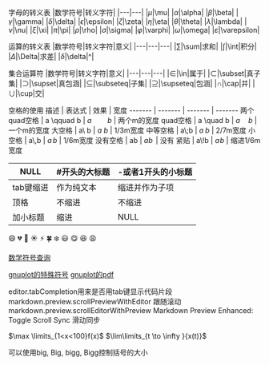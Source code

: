 字母的转义表
|数学符号|转义字符|
|---|---|
|$\mu$|\mu|
|$\alpha$|\alpha|
|$\beta$|\beta|
|$\gamma$|\gamma|
|$\delta$|\delta|
|$\epsilon$|\epsilon|
|$\zeta$|\zeta|
|$\eta$|\eta|
|$\theta$|\theta|
|$\lambda$|\lambda|
|$\nu$|\nu|
|$\xi$|\xi|
|$\pi$|\pi|
|$\rho$|\rho|
|$\sigma$|\sigma|
|$\varphi$|\varphi|
|$\omega$|\omega|
|$\varepsilon$|\varepsilon|



运算的转义表
|数学符号|转义字符|意义|
|---|---|---|
|$\sum$|\sum|求和|
|$\int$|\int|积分|
|$\Delta$|\Delta|求差|
|$\delta$|\delta|^|

集合运算符
|数学符号|转义字符|意义|
|---|---|---|
|$\in$|\in|属于|
|$\subset$|\subset|真子集|
|$\supset$|\supset|真包涵|
|$\subseteq$|\subseteq|子集|
|$\supseteq$|\supseteq|包涵|
|$\cap$|\cap|并|
|$\cup$|\cup|交|


空格的使用
描述 | 表达式 | 效果 | 宽度
------- | ------- | ------- | -------
两个quad空格 | a \qquad b | $a \qquad b$ | 两个m的宽度
quad空格 | a \quad b | $a \quad b$ | 一个m的宽度
大空格 | a\\ b | $a\ b$ | 1/3m宽度
中等空格 | a\\;b | $a\;b$ | 2/7m宽度
小空格 | a\\,b | $a\,b$ | 1/6m宽度
没有空格 | ab | $ab\,$ | 没有
紧贴 | a\\!b | $a\!b$ | 缩进1/6m宽度

NULL | #开头的大标题 | -或者1开头的小标题
-----|---------|-----------
tab键缩进 | 作为纯文本 | 缩进并作为子项
顶格 | 不缩进 | 不缩进
加小标题 | 缩进 | NULL


:smile:
:broken_heart:
:grimacing:
:sunny:
:zap:
:four_leaf_clover:
:snowflake:
:smiley:
:yum:
:laughing:
:weary:

[数学符号查询](https://www.rdtoc.com/tutorial/markdown-latex-tutorial.html#latex_2)

[gnuplot的特殊符号](http://blog.sciencenet.cn/blog-373392-499627.html)
[gnuplot的pdf](file:///home/mark/DF/gnuplot_tutorial.pdf)

editor.tabCompletion用来是否用tab键显示代码片段
markdown.preview.scrollPreviewWithEditor 跟随滚动
markdown.preview.scrollEditorWithPreview 
Markdown Preview Enhanced: Toggle Scroll Sync 滑动同步

$\max \limits_{1<x<100}f(x)$
$\lim\limits_{t \to \infty }{x(t)}$

可以使用big, Big, bigg, Bigg控制括号的大小






